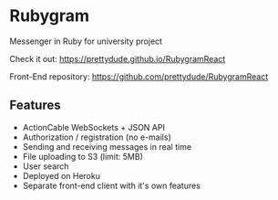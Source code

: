 # Rubygram
Messenger in Ruby for university project

Check it out: https://prettydude.github.io/RubygramReact

Front-End repository: https://github.com/prettydude/RubygramReact

## Features

- ActionCable WebSockets + JSON API
- Authorization / registration (no e-mails)
- Sending and receiving messages in real time
- File uploading to S3 (limit: 5MB)
- User search
- Deployed on Heroku
- Separate front-end client with it's own features